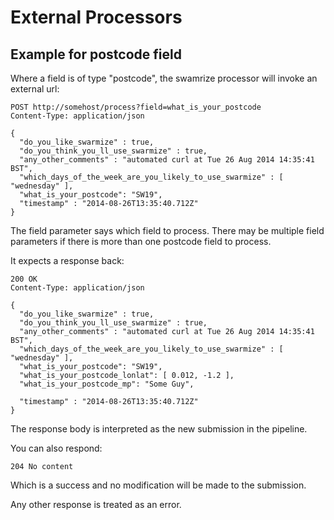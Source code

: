 External Processors
===================

Example for postcode field
--------------------------

Where a field is of type "postcode", the swamrize processor will invoke an external url:

    POST http://somehost/process?field=what_is_your_postcode
    Content-Type: application/json

    {
      "do_you_like_swarmize" : true,
      "do_you_think_you_ll_use_swarmize" : true,
      "any_other_comments" : "automated curl at Tue 26 Aug 2014 14:35:41 BST",
      "which_days_of_the_week_are_you_likely_to_use_swarmize" : [ "wednesday" ],
      "what_is_your_postcode": "SW19",
      "timestamp" : "2014-08-26T13:35:40.712Z"
    }
    
    
The field parameter says which field to process. There may be multiple field parameters if there is more than one postcode field to process. 

It expects a response back:

    200 OK
    Content-Type: application/json
    
    {
      "do_you_like_swarmize" : true,
      "do_you_think_you_ll_use_swarmize" : true,
      "any_other_comments" : "automated curl at Tue 26 Aug 2014 14:35:41 BST",
      "which_days_of_the_week_are_you_likely_to_use_swarmize" : [ "wednesday" ],
      "what_is_your_postcode": "SW19",
      "what_is_your_postcode_lonlat": [ 0.012, -1.2 ],
      "what_is_your_postcode_mp": "Some Guy",

      "timestamp" : "2014-08-26T13:35:40.712Z"
    }
    
The response body is interpreted as the new submission in the pipeline.

You can also respond:

    204 No content
   
Which is a success and no modification will be made to the submission.

Any other response is treated as an error.



  